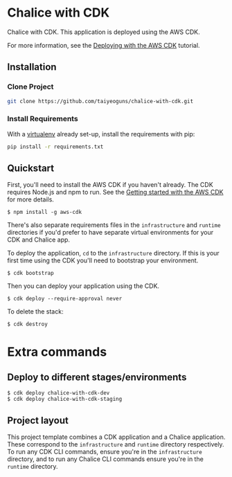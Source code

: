 # Chalice with CDK

Chalice with CDK. This application is deployed using the AWS CDK.

For more information, see the [Deploying with the AWS CDK] tutorial.

## Installation

### Clone Project

```sh
git clone https://github.com/taiyeoguns/chalice-with-cdk.git
```

### Install Requirements

With a [virtualenv](https://virtualenv.pypa.io/) already set-up, install the requirements with pip:

```sh
pip install -r requirements.txt
```

## Quickstart

First, you'll need to install the AWS CDK if you haven't already. The
CDK requires Node.js and npm to run. See the [Getting started with the
AWS CDK] for more details.

    $ npm install -g aws-cdk

There's also separate requirements files in the `infrastructure` and
`runtime` directories if you'd prefer to have separate virtual
environments for your CDK and Chalice app.

To deploy the application, `cd` to the `infrastructure` directory. If
this is your first time using the CDK you'll need to bootstrap your
environment.

    $ cdk bootstrap

Then you can deploy your application using the CDK.

    $ cdk deploy --require-approval never

To delete the stack:

    $ cdk destroy

# Extra commands

## Deploy to different stages/environments

    $ cdk deploy chalice-with-cdk-dev
    $ cdk deploy chalice-with-cdk-staging

## Project layout

This project template combines a CDK application and a Chalice
application. These correspond to the `infrastructure` and `runtime`
directory respectively. To run any CDK CLI commands, ensure you're in
the `infrastructure` directory, and to run any Chalice CLI commands
ensure you're in the `runtime` directory.

  [Deploying with the AWS CDK]: https://aws.github.io/chalice/tutorials/cdk.html
  [Getting started with the AWS CDK]: https://docs.aws.amazon.com/cdk/latest/guide/getting_started.html
